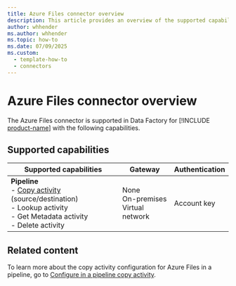 ```yaml
---
title: Azure Files connector overview
description: This article provides an overview of the supported capabilities of the Azure Files connector.
author: whhender
ms.author: whhender
ms.topic: how-to
ms.date: 07/09/2025
ms.custom:
  - template-how-to
  - connectors
---
```


# Azure Files connector overview

The Azure Files connector is supported in Data Factory for [!INCLUDE [product-name](../includes/product-name.md)] with the following capabilities.

## Supported capabilities

| Supported capabilities                                                                 | Gateway                        | Authentication   |
|----------------------------------------------------------------------------------------|--------------------------------|------------------|
| **Pipeline** <br>- [Copy activity](connector-azure-files-copy-activity.md) (source/destination)<br>- Lookup activity<br>- Get Metadata activity<br>- Delete activity| None<br> On-premises<br> Virtual network | Account key     |

## Related content

To learn more about the copy activity configuration for Azure Files in a pipeline, go to [Configure in a pipeline copy activity](connector-azure-files-copy-activity.md).
